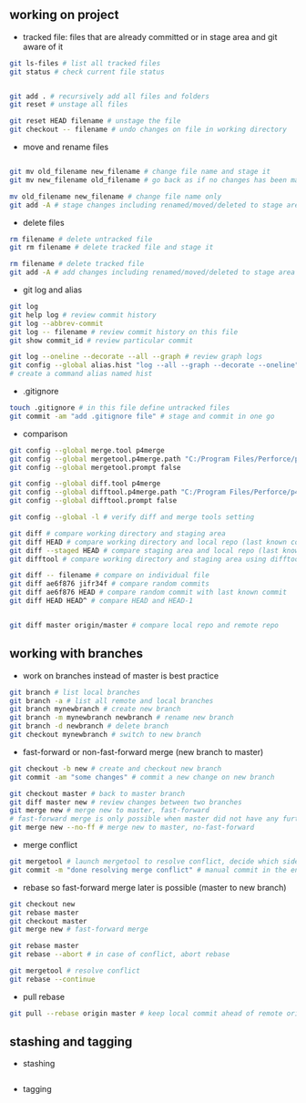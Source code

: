 ## working on project

* tracked file: files that are already committed or in stage area and git aware of it
```bash
git ls-files # list all tracked files
git status # check current file status


git add . # recursively add all files and folders
git reset # unstage all files

git reset HEAD filename # unstage the file
git checkout -- filename # undo changes on file in working directory
````

* move and rename files
```bash

git mv old_filename new_filename # change file name and stage it
git mv new_filename old_filename # go back as if no changes has been made at all

mv old_filename new_filename # change file name only
git add -A # stage changes including renamed/moved/deleted to stage area
```
* delete files
```bash
rm filename # delete untracked file
git rm filename # delete tracked file and stage it

rm filename # delete tracked file
git add -A # add changes including renamed/moved/deleted to stage area
```

* git log and alias
```bash
git log
git help log # review commit history
git log --abbrev-commit
git log -- filename # review commit history on this file
git show commit_id # review particular commit

git log --oneline --decorate --all --graph # review graph logs
git config --global alias.hist "log --all --graph --decorate --oneline"
# create a command alias named hist
```

* .gitignore
```bash
touch .gitignore # in this file define untracked files
git commit -am "add .gitignore file" # stage and commit in one go
```
* comparison
```bash
git config --global merge.tool p4merge
git config --global mergetool.p4merge.path "C:/Program Files/Perforce/p4merge.exe"
git config --global mergetool.prompt false

git config --global diff.tool p4merge
git config --global difftool.p4merge.path "C:/Program Files/Perforce/p4merge.exe"
git config --global difftool.prompt false

git config --global -l # verify diff and merge tools setting

git diff # compare working directory and staging area
git diff HEAD # compare working directory and local repo (last known commit)
git diff --staged HEAD # compare staging area and local repo (last known commit)
git difftool # compare working directory and staging area using difftool

git diff -- filename # compare on individual file
git diff ae6f876 jifr34f # compare random commits
git diff ae6f876 HEAD # compare random commit with last known commit
git diff HEAD HEAD^ # compare HEAD and HEAD-1


git diff master origin/master # compare local repo and remote repo

```
## working with branches
* work on branches instead of master is best practice
```bash
git branch # list local branches
git branch -a # list all remote and local branches
git branch mynewbranch # create new branch
git branch -m mynewbranch newbranch # rename new branch
git branch -d newbranch # delete branch
git checkout mynewbranch # switch to new branch
```
* fast-forward or non-fast-forward merge (new branch to master)
```bash
git checkout -b new # create and checkout new branch
git commit -am "some changes" # commit a new change on new branch

git checkout master # back to master branch
git diff master new # review changes between two branches
git merge new # merge new to master, fast-forward
# fast-forward merge is only possible when master did not have any further commit
git merge new --no-ff # merge new to master, no-fast-forward
```
* merge conflict
```bash
git mergetool # launch mergetool to resolve conflict, decide which side wins
git commit -m "done resolving merge conflict" # manual commit in the end
```
* rebase so fast-forward merge later is possible (master to new branch)
```bash
git checkout new
git rebase master
git checkout master
git merge new # fast-forward merge

git rebase master
git rebase --abort # in case of conflict, abort rebase

git mergetool # resolve conflict
git rebase --continue
```
* pull rebase
```bash
git pull --rebase origin master # keep local commit ahead of remote origin master
```
## stashing and tagging
* stashing
```bash

```
* tagging
```bash

```
